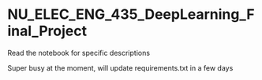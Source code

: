# NU_ELEC_ENG_435_DeepLearning_Final_Project

Read the notebook for specific descriptions

Super busy at the moment, will update requirements.txt in a few days
